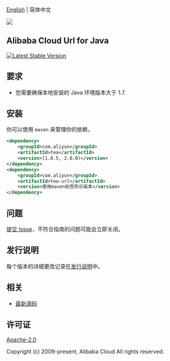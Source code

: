 [English](README.md) | 简体中文

![](https://aliyunsdk-pages.alicdn.com/icons/AlibabaCloud.svg)

## Alibaba Cloud Url for Java
[![Latest Stable Version](https://img.shields.io/maven-central/v/com.aliyun/tea-url.svg?label=Maven%20Central)](https://search.maven.org/search?q=g:%22com.aliyun%22%20AND%20a:%22tea-url%22)


## 要求
- 您需要确保本地安装的 Java 环境版本大于 1.7.

## 安装

你可以使用 `maven` 来管理你的依赖，

```xml
<dependency>
    <groupId>com.aliyun</groupId>
    <artifactId>tea</artifactId>
    <version>[1.0.5, 2.0.0)</version>
</dependency>
<dependency>
    <groupId>com.aliyun</groupId>
    <artifactId>tea-url</artifactId>
    <version>使用maven标签所示版本</version>
</dependency>
```

## 问题
[提交 Issue](https://github.com/aliyun/darabonba-url/issues/new)，不符合指南的问题可能会立即关闭。

## 发行说明
每个版本的详细更改记录在[发行说明](./ChangeLog.txt)中。

## 相关
* [最新源码](https://github.com/aliyun/darabonba-url/releases)

## 许可证
[Apache-2.0](http://www.apache.org/licenses/LICENSE-2.0)

Copyright (c) 2009-present, Alibaba Cloud All rights reserved.
